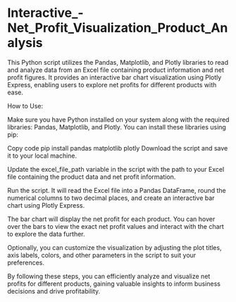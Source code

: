# Interactive_-Net_Profit_Visualization_Product_Analysis
This Python script utilizes the Pandas, Matplotlib, and Plotly libraries to read and analyze data from an Excel file containing product information and net profit figures. It provides an interactive bar chart visualization using Plotly Express, enabling users to explore net profits for different products with ease.

How to Use:

Make sure you have Python installed on your system along with the required libraries: Pandas, Matplotlib, and Plotly. You can install these libraries using pip:

Copy code
pip install pandas matplotlib plotly
Download the script and save it to your local machine.

Update the excel_file_path variable in the script with the path to your Excel file containing the product data and net profit information.

Run the script. It will read the Excel file into a Pandas DataFrame, round the numerical columns to two decimal places, and create an interactive bar chart using Plotly Express.

The bar chart will display the net profit for each product. You can hover over the bars to view the exact net profit values and interact with the chart to explore the data further.

Optionally, you can customize the visualization by adjusting the plot titles, axis labels, colors, and other parameters in the script to suit your preferences.

By following these steps, you can efficiently analyze and visualize net profits for different products, gaining valuable insights to inform business decisions and drive profitability.
